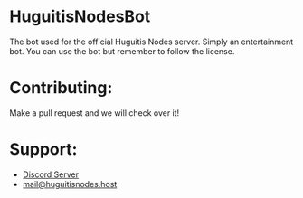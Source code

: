# HuguitisNodesBot
The bot used for the official Huguitis Nodes server. Simply an entertainment bot.
You can use the bot but remember to follow the license.

# Contributing:
Make a pull request and we will check over it!

# Support:
- [Discord Server](https://discord.gg/CVbPZRt9yG)
- mail@huguitisnodes.host
